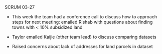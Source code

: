 SCRUM 03-27

* This week the team had a conference call to discuss how to approach steps for next meeting: emailed Rishab with questions about finding towns with < 10% subsidized land

* Taylor emailed Kaijie (other team lead) to discuss comparing datasets 

* Raised concerns about lack of addresses for land parcels in dataset